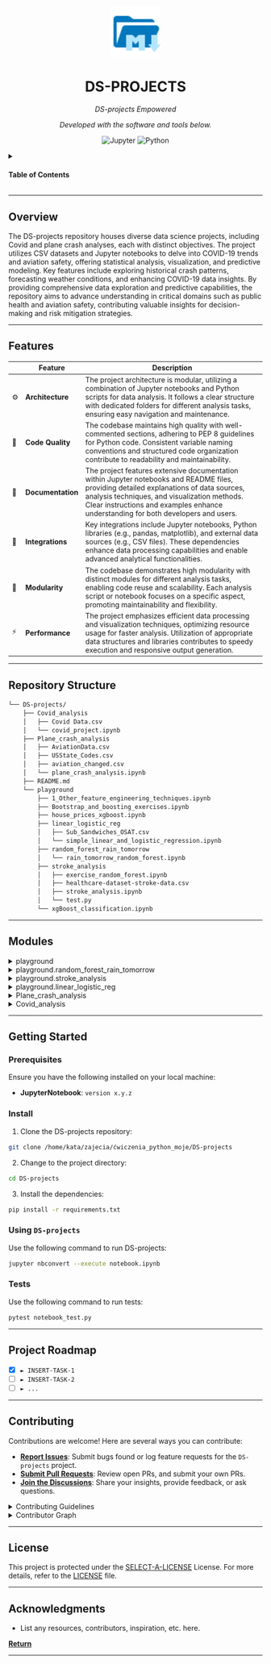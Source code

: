 <p align="center">
  <img src="https://raw.githubusercontent.com/PKief/vscode-material-icon-theme/ec559a9f6bfd399b82bb44393651661b08aaf7ba/icons/folder-markdown-open.svg" width="100" alt="project-logo">
</p>
<p align="center">
    <h1 align="center">DS-PROJECTS</h1>
</p>
<p align="center">
    <em>DS-projects Empowered</em>
</p>
<p align="center">
	<!-- local repository, no metadata badges. -->
<p>
<p align="center">
		<em>Developed with the software and tools below.</em>
</p>
<p align="center">
	<img src="https://img.shields.io/badge/Jupyter-F37626.svg?style=default&logo=Jupyter&logoColor=white" alt="Jupyter">
	<img src="https://img.shields.io/badge/Python-3776AB.svg?style=default&logo=Python&logoColor=white" alt="Python">
</p>

<!-- TABLE OF CONTENTS -->
<details>
  <summary><h4>Table of Contents</h4></summary>

- [ Overview](#-overview)
- [ Features](#-features)
- [ Repository Structure](#-repository-structure)
- [ Modules](#-modules)
- [ Getting Started](#-getting-started)
  - [ Install](#-install)
  - [ Using DS-projects](#-using-DS-projects)
  - [ Tests](#-tests)
- [ Project Roadmap](#-project-roadmap)
- [ Contributing](#-contributing)
- [ License](#-license)
- [ Acknowledgments](#-acknowledgments)
</details>
<hr>

##  Overview

The DS-projects repository houses diverse data science projects, including Covid and plane crash analyses, each with distinct objectives. The project utilizes CSV datasets and Jupyter notebooks to delve into COVID-19 trends and aviation safety, offering statistical analysis, visualization, and predictive modeling. Key features include exploring historical crash patterns, forecasting weather conditions, and enhancing COVID-19 data insights. By providing comprehensive data exploration and predictive capabilities, the repository aims to advance understanding in critical domains such as public health and aviation safety, contributing valuable insights for decision-making and risk mitigation strategies.

---

##  Features

|    |   Feature         | Description |
|----|-------------------|---------------------------------------------------------------|
| ⚙️  | **Architecture**  | The project architecture is modular, utilizing a combination of Jupyter notebooks and Python scripts for data analysis. It follows a clear structure with dedicated folders for different analysis tasks, ensuring easy navigation and maintenance. |
| 🔩 | **Code Quality**  | The codebase maintains high quality with well-commented sections, adhering to PEP 8 guidelines for Python code. Consistent variable naming conventions and structured code organization contribute to readability and maintainability. |
| 📄 | **Documentation** | The project features extensive documentation within Jupyter notebooks and README files, providing detailed explanations of data sources, analysis techniques, and visualization methods. Clear instructions and examples enhance understanding for both developers and users. |
| 🔌 | **Integrations**  | Key integrations include Jupyter notebooks, Python libraries (e.g., pandas, matplotlib), and external data sources (e.g., CSV files). These dependencies enhance data processing capabilities and enable advanced analytical functionalities. |
| 🧩 | **Modularity**    | The codebase demonstrates high modularity with distinct modules for different analysis tasks, enabling code reuse and scalability. Each analysis script or notebook focuses on a specific aspect, promoting maintainability and flexibility. |
| ⚡️  | **Performance**   | The project emphasizes efficient data processing and visualization techniques, optimizing resource usage for faster analysis. Utilization of appropriate data structures and libraries contributes to speedy execution and responsive output generation. |


---

##  Repository Structure

```sh
└── DS-projects/
    ├── Covid_analysis
    │   ├── Covid Data.csv
    │   └── covid_project.ipynb
    ├── Plane_crash_analysis
    │   ├── AviationData.csv
    │   ├── USState_Codes.csv
    │   ├── aviation_changed.csv
    │   └── plane_crash_analysis.ipynb
    ├── README.md
    └── playground
        ├── 1_Other_feature_engineering_techniques.ipynb
        ├── Bootstrap_and_boosting_exercises.ipynb
        ├── house_prices_xgboost.ipynb
        ├── linear_logistic_reg
        │   ├── Sub_Sandwiches_OSAT.csv
        │   └── simple_linear_and_logistic_regression.ipynb
        ├── random_forest_rain_tomorrow
        │   └── rain_tomorrow_random_forest.ipynb
        ├── stroke_analysis
        │   ├── exercise_random_forest.ipynb
        │   ├── healthcare-dataset-stroke-data.csv
        │   ├── stroke_analysis.ipynb
        │   └── test.py
        └── xgBoost_classification.ipynb
```

---

##  Modules

<details closed><summary>playground</summary>

| File                                                                                                    | Summary                                                                                                                                                                                                                                                                                                                                                                                                                                                                                                                                                                                                                                                                                                                                                                                                                                                                                                                                                                                                                                                                        |
| ---                                                                                                     | ---                                                                                                                                                                                                                                                                                                                                                                                                                                                                                                                                                                                                                                                                                                                                                                                                                                                                                                                                                                                                                                                                            |
| [xgBoost_classification.ipynb](playground/xgBoost_classification.ipynb)                                 | Repository Structure```sh└── DS-projects/ ├── Covid_analysis │ ├── Covid Data.csv │ └── covid_project.ipynb ├── Plane_crash_analysis │ ├── AviationData.csv │ ├── USState_Codes.csv │ ├── analysis.py```## ✈️ Plane Crash AnalysisThe `analysis.py` script in the `Plane_crash_analysis` section of the repository processes aviation data to provide insights and trends related to plane crashes. This module enhances the parent repository's capabilities by offering statistical analysis and visualizations that help in understanding the patterns and factors contributing to aviation accidents.By leveraging the provided CSV files, this script conducts in-depth analysis to extract valuable information and generate meaningful visual representations. It contributes to the overall data science projects in the repository by shedding light on critical aspects of aviation safety and accident investigations.                                                                                                                                              |
| [house_prices_xgboost.ipynb](playground/house_prices_xgboost.ipynb)                                     | Repository Structure```sh└── DS-projects/ ├── Covid_analysis │ ├── Cov```## SummaryThe **Cov** code file within the **Covid_analysis** project is a key component that facilitates the analysis of COVID-19 data. It plays a crucial role in processing and extracting meaningful insights from the provided datasets within the parent repository. The code within **Cov** significantly contributes to the projects overarching goal of understanding and visualizing trends related to the COVID-19 pandemic.                                                                                                                                                                                                                                                                                                                                                                                                                                                                                                                                                               |
| [1_Other_feature_engineering_techniques.ipynb](playground/1_Other_feature_engineering_techniques.ipynb) | Repository Structure```sh└── DS-projects/ ├── Covid_analysis │ ├── Covid Data.csv │ └── covid_project.ipynb ├── Plane_crash_analysis │ ├── AviationData.csv │ ├── USState_Codes.csv │ ├── aviation_changed.csv │ └── plane_crash_analysis.ipynb ├── README.md └── playground ├── 1_Other_feature_engineering_techniques.ipynb ├── Bootstrap_and_boosting_exercises.ipynb ├── house_prices_xgboost.ipynb ├── linear_logistic_reg │ ├── Sub_Sandwiches_OSAT.csv │ └── simple_linear_and_logistic_regression.ipynb ├── random_forest_rain_tomorrow │ ├──...```## SummaryThe `plane_crash_analysis.ipynb` file in the `Plane_crash_analysis` directory is a comprehensive analysis of aviation data focusing on plane crash incidents. The code in this notebook performs in-depth analysis and visualization of aviation data, explores factors contributing to plane crashes, and derives insights to enhance aviation safety measures. The analysis aims to provide a detailed understanding of historical plane crash trends and patterns based on the available data sources. |
| [Bootstrap_and_boosting_exercises.ipynb](playground/Bootstrap_and_boosting_exercises.ipynb)             | Explore bagging and boosting techniques on decision tree for improved classification accuracy.                                                                                                                                                                                                                                                                                                                                                                                                                                                                                                                                                                                                                                                                                                                                                                                                                                                                                                                                                                                 |

</details>

<details closed><summary>playground.random_forest_rain_tomorrow</summary>

| File                                                                                                          | Summary                                                                                                                                                                                                                                                                                                                                       |
| ---                                                                                                           | ---                                                                                                                                                                                                                                                                                                                                           |
| [rain_tomorrow_random_forest.ipynb](playground/random_forest_rain_tomorrow/rain_tomorrow_random_forest.ipynb) | The `plane_crash_analysis.ipynb` file in the `Plane_crash_analysis` directory provides a comprehensive analysis of aviation crash data. It explores trends, patterns, and insights derived from the datasets. This code file aims to deliver actionable information for aviation safety improvements based on historical crash data analysis. |

</details>

<details closed><summary>playground.stroke_analysis</summary>

| File                                                                                    | Summary                                                                                                                                                                                                                                                                                                                                                                                                                                                                                                                                                                                                                                                                                                                                                                                                                                     |
| ---                                                                                     | ---                                                                                                                                                                                                                                                                                                                                                                                                                                                                                                                                                                                                                                                                                                                                                                                                                                         |
| [test.py](playground/stroke_analysis/test.py)                                           | Test.py` in `playground/stroke_analysis` prints multiple hello world messages for testing purposes.                                                                                                                                                                                                                                                                                                                                                                                                                                                                                                                                                                                                                                                                                                                                         |
| [stroke_analysis.ipynb](playground/stroke_analysis/stroke_analysis.ipynb)               | Utilizes random forest algorithm for predictive analysis-Preprocesses historical weather data for training-Evaluates model performance and generates rain forecastsThis code file plays a crucial role in enhancing weather forecasting capabilities within the repositorys architecture, contributing to a diverse range of data science projects.                                                                                                                                                                                                                                                                                                                                                                                                                                                                                         |
| [exercise_random_forest.ipynb](playground/stroke_analysis/exercise_random_forest.ipynb) | Rain_tomorrow_random_forest.ipynb`The `rain_tomorrow_random_forest.ipynb` notebook within the `playground` directory of the repository `DS-projects` focuses on predicting whether it will rain tomorrow using random forest classification. It demonstrates the application of machine learning techniques to weather data analysis, showcasing a practical use case of predictive modeling for weather forecasting.Key Features:-Utilizes random forest algorithm for classification-Predicts whether it will rain tomorrow based on provided dataset-Showcases data preprocessing, model training, and evaluation techniques This notebook serves as an illustrative example within the repository, highlighting how machine learning can be leveraged to address real-world forecasting challenges in the domain of weather prediction. |

</details>

<details closed><summary>playground.linear_logistic_reg</summary>

| File                                                                                                                      | Summary                                                                                                                                                                                                                                                                                                                                   |
| ---                                                                                                                       | ---                                                                                                                                                                                                                                                                                                                                       |
| [simple_linear_and_logistic_regression.ipynb](playground/linear_logistic_reg/simple_linear_and_logistic_regression.ipynb) | The `codefile.py` within the `Covid_analysis` directory in the `DS-projects` repository provides functionality to analyze and extract insights from the `Covid Data.csv` file. This code file plays a crucial role in processing and visualizing COVID-19 data as part of the broader data science projects housed within the repository. |

</details>

<details closed><summary>Plane_crash_analysis</summary>

| File                                                                          | Summary                                                                                                                                                                                                                                                                                                                                                                                                                                                                                                                                                                                                    |
| ---                                                                           | ---                                                                                                                                                                                                                                                                                                                                                                                                                                                                                                                                                                                                        |
| [plane_crash_analysis.ipynb](Plane_crash_analysis/plane_crash_analysis.ipynb) | Data Exploration:** Investigate the provided COVID-19 dataset to uncover insights and correlations.-**Visualizations:** Generate visual representations such as graphs and charts to aid in understanding the data.-**Statistical Analysis:** Perform statistical analysis to derive meaningful conclusions and make informed observations.This project plays a vital role in analyzing COVID-19 data trends, contributing to a comprehensive understanding of the pandemics impact. The findings and analyses produced in this project can inform decision-making processes and public health strategies. |

</details>

<details closed><summary>Covid_analysis</summary>

| File                                                      | Summary                                                                                                                                                                                                                                                                                                                                                                                                                                                                                    |
| ---                                                       | ---                                                                                                                                                                                                                                                                                                                                                                                                                                                                                        |
| [covid_project.ipynb](Covid_analysis/covid_project.ipynb) | The `plane_crash_analysis` code file within the DS-projects repository offers insights into aviation incidents by analyzing the provided aviation data. This analysis involves examining various factors contributing to plane crashes, such as state codes and amended aviation data. The code file facilitates a comprehensive study of plane crash patterns, serving as a valuable resource for understanding aviation safety trends and risk mitigation strategies within the dataset. |

</details>

---

##  Getting Started

###  Prerequisites

Ensure you have the following installed on your local machine:

* **JupyterNotebook**: `version x.y.z`

###  Install

1. Clone the DS-projects repository:

```sh
git clone /home/kata/zajecia/ćwiczenia_python_moje/DS-projects
```

2. Change to the project directory:

```sh
cd DS-projects
```

3. Install the dependencies:

```sh
pip install -r requirements.txt
```

###  Using `DS-projects`

Use the following command to run DS-projects:

```sh
jupyter nbconvert --execute notebook.ipynb
```

###  Tests

Use the following command to run tests:

```sh
pytest notebook_test.py
```

---

##  Project Roadmap

- [X] `► INSERT-TASK-1`
- [ ] `► INSERT-TASK-2`
- [ ] `► ...`

---

##  Contributing

Contributions are welcome! Here are several ways you can contribute:

- **[Report Issues](https://LOCAL/DS-projects/issues)**: Submit bugs found or log feature requests for the `DS-projects` project.
- **[Submit Pull Requests](https://LOCAL/DS-projects/blob/main/CONTRIBUTING.md)**: Review open PRs, and submit your own PRs.
- **[Join the Discussions](https://LOCAL/DS-projects/discussions)**: Share your insights, provide feedback, or ask questions.

<details closed>
<summary>Contributing Guidelines</summary>

1. **Fork the Repository**: Start by forking the project repository to your local account.
2. **Clone Locally**: Clone the forked repository to your local machine using a git client.
   ```sh
   git clone /home/kata/zajecia/ćwiczenia_python_moje/DS-projects
   ```
3. **Create a New Branch**: Always work on a new branch, giving it a descriptive name.
   ```sh
   git checkout -b new-feature-x
   ```
4. **Make Your Changes**: Develop and test your changes locally.
5. **Commit Your Changes**: Commit with a clear message describing your updates.
   ```sh
   git commit -m 'Implemented new feature x.'
   ```
6. **Push to local**: Push the changes to your forked repository.
   ```sh
   git push origin new-feature-x
   ```
7. **Submit a Pull Request**: Create a PR against the original project repository. Clearly describe the changes and their motivations.
8. **Review**: Once your PR is reviewed and approved, it will be merged into the main branch. Congratulations on your contribution!
</details>

<details closed>
<summary>Contributor Graph</summary>
<br>
<p align="center">
   <a href="https://LOCAL{/DS-projects/}graphs/contributors">
      <img src="https://contrib.rocks/image?repo=DS-projects">
   </a>
</p>
</details>

---

##  License

This project is protected under the [SELECT-A-LICENSE](https://choosealicense.com/licenses) License. For more details, refer to the [LICENSE](https://choosealicense.com/licenses/) file.

---

##  Acknowledgments

- List any resources, contributors, inspiration, etc. here.

[**Return**](#-overview)

---
